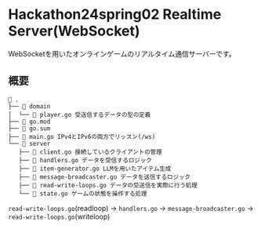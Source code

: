 # Hackathon24spring02 Realtime Server(WebSocket)
WebSocketを用いたオンラインゲームのリアルタイム通信サーバーです。

## 概要
```
 .
├──  domain
│  └──  player.go 受送信するデータの型の定義
├──  go.mod
├──  go.sum
├──  main.go IPv4とIPv6の両方でリッスン(/ws)
└──  server
   ├──  client.go 接続しているクライアントの管理
   ├──  handlers.go データを受信するロジック
   ├──  item-generator.go LLMを用いたアイテム生成
   ├──  message-broadcaster.go データを送信するロジック
   ├──  read-write-loops.go データの受送信を実際に行う処理
   └──  state.go ゲームの状態を操作する処理
```

`read-write-loops.go`(readloop) → `handlers.go` → `message-broadcaster.go` → `read-write-loops.go`(writeloop)

